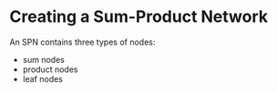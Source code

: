 Creating a Sum-Product Network
==============================

An SPN contains three types of nodes:

* sum nodes
* product nodes
* leaf nodes